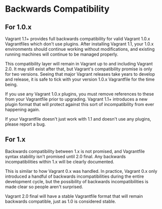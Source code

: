 
# Backwards Compatibility
## For 1.0.x
Vagrant 1.1+ provides full backwards compatibility for valid Vagrant 1.0.x Vagrantfiles which don't use plugins. After installing Vagrant 1.1, your 1.0.x environments should continue working without modifications, and existing running machines will continue to be managed properly.

This compatibility layer will remain in Vagrant up to and including Vagrant 2.0. It may still exist after that, but Vagrant's compatibility promise is only for two versions. Seeing that major Vagrant releases take years to develop and release, it is safe to tick with your version 1.0.x Vagrantfile for the time being.

If you use any Vagrant 1.0.x plugins, you must remove references to these from your Vagrantfile prior to upgrading. Vagrant 1.1+ introduces a new plugin format that will protect against this sort of incompatibility from ever happening again.

If your Vagrantfile doesn't just work with 1.1 and doesn't use any plugins, please report a bug.

## For 1.x
Backwards compatibility between 1.x is not promised, and Vagrantfile syntax stability isn't promised until 2.0 final. Any backwards incompatibilities within 1.x will be clearly documented.

This is similar to how Vagrant 0.x was handled. In practice, Vagrant 0.x only introduced a handful of backwards incompatibilities during the entire development cycle, but the possibility of backwards incompatibilities is made clear so people aren't surprised.

Vagrant 2.0 final will have a stable Vagrantfile format that will remain backwards compatible, just as 1.0 is considered stable.